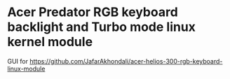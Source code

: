 # Acer Predator RGB keyboard backlight and Turbo mode linux kernel module
GUI for https://github.com/JafarAkhondali/acer-helios-300-rgb-keyboard-linux-module
